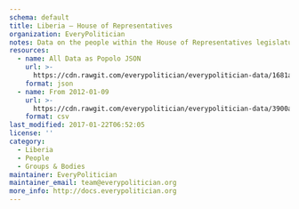 ```yaml
---
schema: default
title: Liberia — House of Representatives
organization: EveryPolitician
notes: Data on the people within the House of Representatives legislature of Liberia.
resources:
  - name: All Data as Popolo JSON
    url: >-
      https://cdn.rawgit.com/everypolitician/everypolitician-data/1681a33db66ba2daea7464d85b4303f1d8f5fcf8/data/Liberia/House/ep-popolo-v1.0.json
    format: json
  - name: From 2012-01-09
    url: >-
      https://cdn.rawgit.com/everypolitician/everypolitician-data/3900a5954d86fbf4fe6b7621f962182a18fc5dc2/data/Liberia/House/term-53.csv
    format: csv
last_modified: 2017-01-22T06:52:05
license: ''
category:
  - Liberia
  - People
  - Groups & Bodies
maintainer: EveryPolitician
maintainer_email: team@everypolitician.org
more_info: http://docs.everypolitician.org
---
```

